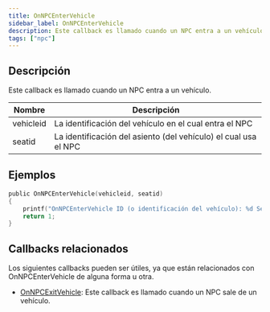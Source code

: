 ```yaml
---
title: OnNPCEnterVehicle
sidebar_label: OnNPCEnterVehicle
description: Este callback es llamado cuando un NPC entra a un vehículo.
tags: ["npc"]
---
```


## Descripción

Este callback es llamado cuando un NPC entra a un vehículo.

| Nombre       | Descripción                                                     |
| ------------ | --------------------------------------------------------------- |
| vehicleid    | La identificación del vehículo en el cual entra el NPC          |
| seatid       | La identificación del asiento (del vehículo) el cual usa el NPC |

## Ejemplos

```c
public OnNPCEnterVehicle(vehicleid, seatid)
{
    printf("OnNPCEnterVehicle ID (o identificación del vehículo): %d Seat (o identificación del asiento): %d", vehicleid, seatid);
    return 1;
}
```

## Callbacks relacionados

Los siguientes callbacks pueden ser útiles, ya que están relacionados con OnNPCEnterVehicle de alguna forma u otra.

- [OnNPCExitVehicle](OnNPCExitVehicle): Este callback es llamado cuando un NPC sale de un vehículo.
